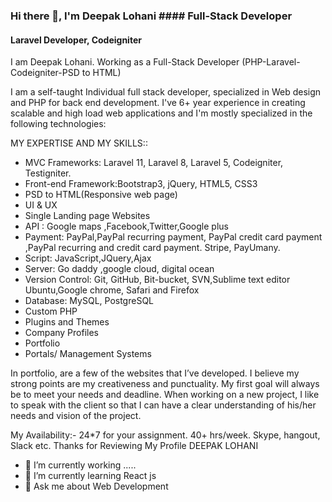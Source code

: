 ### Hi there 👋, I'm Deepak Lohani  #### Full-Stack Developer
#### Laravel Developer, Codeigniter

I am Deepak Lohani. Working as a Full-Stack Developer (PHP-Laravel-Codeigniter-PSD to HTML)

I am a self-taught Individual full stack developer, specialized in Web design and PHP for back end development. I've 6+ year experience in creating scalable and high load web applications and I'm mostly specialized in the following technologies:

MY EXPERTISE AND MY SKILLS::
- MVC Frameworks: Laravel 11, Laravel 8, Laravel 5, Codeigniter, Testigniter. 
- Front-end Framework:Bootstrap3, jQuery, HTML5, CSS3
- PSD to HTML(Responsive web page)
- UI & UX 
- Single Landing page Websites
- API : Google maps ,Facebook,Twitter,Google plus
- Payment: PayPal,PayPal recurring payment, PayPal credit card payment ,PayPal recurring and credit card payment. Stripe, PayUmany.
- Script: JavaScript,JQuery,Ajax
- Server: Go daddy ,google cloud, digital ocean
- Version Control: Git, GitHub, Bit-bucket, SVN,Sublime text editor Ubuntu,Google chrome, Safari and Firefox
- Database: MySQL, PostgreSQL
- Custom PHP
- Plugins and Themes
- Company Profiles
- Portfolio
- Portals/ Management Systems

In portfolio, are a few of the websites that I’ve developed. I believe my strong points are my creativeness and punctuality. My first goal will always be to meet your needs and deadline. When working on a new project, I like to speak with the client so that I can have a clear understanding of his/her needs and vision of the project.

My Availability:- 24*7 for your assignment. 40+ hrs/week. Skype, hangout, Slack etc.
Thanks for Reviewing My Profile
DEEPAK LOHANI
- 🔭 I’m currently working .....
- 🌱 I’m currently learning React js 
- 💬 Ask me about Web Development 
